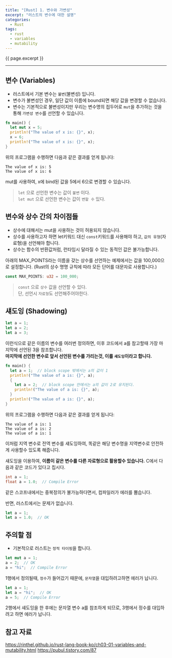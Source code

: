```yaml
---
title: "[Rust] 1. 변수와 가변성"
excerpt: "러스트의 변수에 대한 설명"
categories:
  - Rust
tags:
  - rust
  - variables
  - mutability
---
```

{{ page.excerpt }}
* * *

## 변수 (Variables)
- 러스트에서 기본 변수는 `불변`(불변성) 입니다.
- 변수가 불변성인 경우, 일단 값이 이름에 bound되면 해당 값을 변경할 수 없습니다.
- 변수는 기본적으로 불변성이지만 우리는 변수명의 접두어로 `mut`을 추가하는 것을 통해 `가변성 변수`를 선언할 수 있습니다.
```rust
fn main() {
  let mut x = 5;
  println!("The value of x is: {}", x);
  x = 6;
  println!("The value of x is: {}", x);
}
```
위의 프로그램을 수행하면 다음과 같은 결과를 얻게 됩니다:
```
The value of x is: 5
The value of x is: 6
```
mut를 사용하여, x에 bind된 값을 5에서 6으로 변경할 수 있습니다.

> `let` 으로 선언한 변수는 값이 `불변` 이다.  
`let mut` 으로 선언한 변수는 값이 `변할 수` 있다.

## 변수와 상수 간의 차이점들
- 상수에 대해서는 mut을 사용하는 것이 허용되지 않습니다.
- 상수를 사용하고자 하면 let키워드 대신 `const`키워드를 사용해야 하고, `값의 유형`(자료형)을 선언해야 합니다.
- 상수는 함수의 반환값처럼, 런타임시 달라질 수 있는 동적인 값은 불가능합니다.

아래의 MAX_POINTS라는 이름을 갖는 상수를 선언하는 예제에서는 값을 100,000으로 설정합니다. (Rust의 상수 명명 규칙에 따라 모든 단어를 대문자로 사용합니다.)
```rust
const MAX_POINTS: u32 = 100_000;
```

> `const` 으로 `상수` 값을 선언할 수 있다.  
단, 선언시 `자료형`도 선언해주어야한다.

## 섀도잉 (Shadowing)
```rust
let a = 1;
let a = 2;
let a = 3;
```
이런식으로 같은 이름의 변수를 여러번 정의하면, 이후 코드에서 a를 참고할때 가장 마지막에 선언된 3을 참조합니다.  
**마지막에 선언한 변수로 앞서 선언된 변수를 가리는것, 이를 `섀도잉`이라고 합니다.**

```rust
fn main() {
  let a = 1;  // block scope 밖에서는 a의 값이 1
  println!("The value of a is: {}", a);
  {
    let a = 2;  // block scope 안에서는 a의 값이 2로 유지된다.
    println!("The value of a is: {}", a);
  }
  println!("The value of a is: {}", a);
}
```
위의 프로그램을 수행하면 다음과 같은 결과를 얻게 됩니다:
```
The value of a is: 1
The value of a is: 2
The value of a is: 1
```
이처럼 지역 변수로 전역 변수를 섀도잉하여, 똑같은 해당 변수명을 지역변수로 안전하게 사용할수 있도록 해줍니다.

섀도잉을 이용하여, **이름이 같은 변수를 다른 자료형으로 활용할수 있습니다.**
C에서 다음과 같은 코드가 있다고 칩시다.
```c
int a = 1;
float a = 1.0;  // Compile Error
```
같은 스코프내에서는 중복정의가 불가능하다면서, 컴파일러가 에러를 뿜습니다.

반면, 러스트에서는 문제가 없습니다.
```rust
let a = 1;
let a = 1.0;  // OK
```

## 주의할 점
- 기본적으로 러스트는 `정적 타이핑`을 합니다.
```rust
let mut a = 1;
a = 2;  // OK
a = "hi";  // Compile Error
```
1행에서 정의될때, `정수`가 들어갔기 때문에, `문자열`을 대입하려고하면 에러가 납니다.
```rust
let a = 1;
let a = "hi";  // OK
a = 5;  // Compile Error
```
2행에서 섀도잉을 한 후에는 문자열 변수 a를 참조하게 되므로, 3행에서 정수를 대입하려고 하면 에러가 납니다.

## 참고 자료
<https://rinthel.github.io/rust-lang-book-ko/ch03-01-variables-and-mutability.html>
<https://pubul.tistory.com/87>
